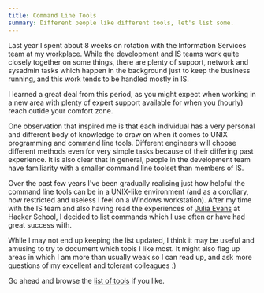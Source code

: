 ```yaml
---
title: Command Line Tools
summary: Different people like different tools, let's list some.
---
```


Last year I spent about 8 weeks on rotation with the Information Services team at my workplace. While the development and IS teams work quite closely together on some things, there are plenty of support, network and sysadmin tasks which happen in the background just to keep the business running, and this work tends to be handled mostly in IS.

I learned a great deal from this period, as you might expect when working in a new area with plenty of expert support available for when you (hourly) reach outide your comfort zone.

One observation that inspired me is that each individual has a very personal and different body of knowledge to draw on when it comes to UNIX programming and command line tools. Different engineers will choose different methods even for very simple tasks because of their differing past experience. It is also clear that in general, people in the development team have familiarity with a smaller command line toolset than members of IS.

Over the past few years I've been gradually realising just how helpful the command line tools can be in a UNIX-like environment (and as a corollary, how restricted and useless I feel on a Windows workstation). After my time with the IS team and also having read the experiences of [Julia Evans](http://jvns.ca) at Hacker School, I decided to list commands which I use often or have had great success with.

While I may not end up keeping the list updated, I think it may be useful and amusing to try to document which tools I like most. It might also flag up areas in which I am more than usually weak so I can read up, and ask more questions of my excellent and tolerant colleagues :)

Go ahead and browse the [list of tools](/pages/command-line-tools.html) if you like.
